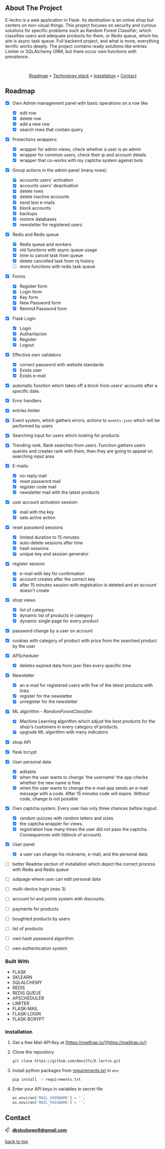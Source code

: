 ## About The Project
<a name="readme-top"></a>

E-lectro is a web application in Flask. Its destination is an online shop but centers on non-visual things. This project focuses on security and curious solutions for specific problems such as Random Forest Classifier, which classifies users and adequate products for them, or Redis queue, which his aim is async task queue. Full backend project, and what is more, everything terrific works deeply. The project contains ready solutions like entries Limiter or SQLAlchemy ORM, but there occur own functions with prevalence. 

<br>
<div align="center">

  [Roadmap](#roadmap) •
  [Technology stack](#technology_stack) •
  [Installation](#installation) •
  [Contact](#contact)
  
 </div>

## Roadmap

<a name="roadmap"></a>

- [x] Own Admin management panel with basic operations on a row like
  - [x] edit row
  - [x] delete row
  - [x] add a new row
  - [x] search rows that contain query
- [x] Protections wrappers:
  - [x] wrapper for admin views, check whether a user is an admin
  - [x] wrapper for common users, check their ip and account details
  - [x] wrapper that co-works with my captcha system against bots
- [x] Group actions in the admin panel (many rows):
  - [x] accounts users' activation
  - [x] accounts users' deactivation
  - [x] delete rows
  - [x] delete inactive accounts
  - [x] send test e-mails
  - [x] block accounts
  - [x] backups
  - [x] restore databases
  - [x] newsletter for registered users
- [x] Redis and Redis queue
  - [x] Redis queue and workers
  - [x] old functions with async queue usage
  - [x] time to cancel task from queue
  - [x] delete cancelled task from rq history
  - [ ] more functions with redis task queue
- [x] Forms
  - [x] Register form
  - [x] Login form 
  - [x] Key form
  - [x] New Password form
  - [x] Remind Password form
- [x] Flask Login
  - [x] Login
  - [x] Authantacion
  - [x] Register
  - [x] Logout
- [x] Effective own validators
  - [x] correct password with website standards
  - [x] Exists user
  - [x] Exists e-mail
- [x] automatic function which takes off a block from users' accounts after a specific date.
- [x] Error handlers
- [x] entries limiter
- [x] Event system, which gathers errors, actions to `events.json` which will be performed by users
- [x] Searching input for users which looking for products
- [x] Trending rank. Rank searches from users. Function gathers users queries and creates rank with them, then they are going to appeal on searching input area
- [x] E-mails:
  - [x] no-reply mail
  - [x] reset password mail
  - [x] register code mail
  - [x] newsletter mail with the latest products
- [x] user account activation session:
  - [x] mail with the key
  - [x] sets active action
- [x] reset password sessions  
  - [x] limited duration to 15 minutes
  - [x] auto-delete sessions after time
  - [x] hash sessions
  - [x] unique key and session generator
- [x] register session
  - [x] e-mail with key for confirmation
  - [x] account creates after the correct key
  - [x] after 15 minutes session with registration is deleted and an account doesn't create
- [x] shop views
  - [x] list of categories
  - [x] dynamic list of products in category
  - [x] dynamic single page for every product
- [x] password change by a user on account
- [x] cookies with category of product with price from the searched product by the user
- [x] APScheduler
  - [x] deletes expired data from json files every specific time
- [x] Newsletter
  - [x] an e-mail for registered users with five of the latest products with links
  - [x] register for the newsletter
  - [x] unregister for  the newsletter
- [x] ML algorithm - *RandomForestClassifier*
  - [x] Machine Learning algorithm which adjust the best products for the shop's customers in every category of products.
  - [x] upgrade ML algorithm with many indicators
- [x] shop API
- [x] flask bcrypt
- [x] User personal data
  - [x] editable
  - [x] when the user wants to change 'the username' the app checks whether the new name is free
  - [x] when the user wants to change the e-mail app sends an e-mail message with a code. After 15 minutes code will expire. Without code, change is not possible
- [x] Own captcha system. Every user has only three chances before logout.
  - [x] random quizzes with random letters and sizes
  - [x] the captcha wrapper for views.
  - [x] registration how many times the user did not pass the captcha. Consequences with it(block of account).
- [x] User panel
  - [x] a user can change his nickname, e-mail, and the personal data
- [ ] better Readme section of installation which depict the correct process with Redis and Redis queue
- [ ] subpage where user can edit personal data
- [ ] multi-device login (max 3)
- [ ] account lvl and points system with discounts.
- [ ] payments for products
- [ ] boughted products by users
- [ ] list of products
- [ ] own hash password algorithm
- [ ] own authentication system


### Built With
<a name="technology_stack"></a>
* FLASK
* SKLEARN
* SQLALCHEMY
* REDIS
* REDIS QUEUE
* APSCHEDULER
* LIMITER
* FLASK-MAIL
* FLASK-LOGIN
* FLASK BCRYPT


### Installation
<a name="installation"></a>

1. Get a free Mail API Key at [https://mailtrap.io/](https://mailtrap.io/)

2. Clone the repository
   ```sh
   git clone https://github.com/dani37x/E-lectro.git
   ```
3. Install python packages from [requirements.txt](https://github.com/dani37x/E-lectro/blob/master/requirements.txt) in `env`
   ```sh
   pip install -r requirements.txt
   ```
4. Enter your API keys in variables in secret file
   ```python
   os.environ['MAIL_USERNAME'] = '';
   os.environ['MAIL_PASSWORD'] = '';
   ```



## Contact
<a name="contact"></a>
📫&nbsp;  **dksluzbowe9@gmail.com**



<p align="left"><a href="#readme-top">back to top</a></p>
